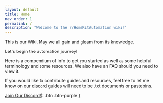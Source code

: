 ```yaml
---
layout: default
title: Home
nav_order: 1
permalink: /
description: "Welcome to the r/HomeKitAutomation wiki!"
---
```


This is our Wiki. May we all gain and gleam from its knowledge.

Let's begin the automation journey!

Here is a compendium of info to get you started as well as some helpful terminology and some resources. We also have an FAQ should you need to view it.

If you would like to contribute guides and resources, feel free to let me know on our [discord](https://discord.gg/GXVhGF33XN) guides will need to be .txt documents or pastebins.

[Join Our Discord!](https://discord.gg/GXVhGF33XN){: .btn .btn-purple }
